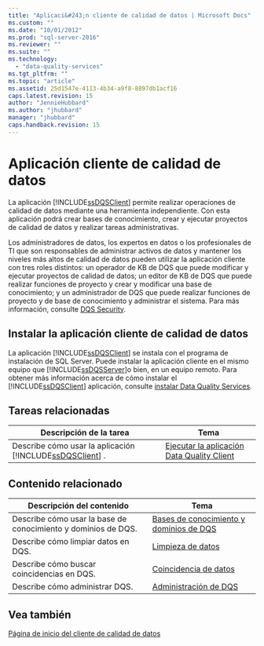 ```yaml
---
title: "Aplicaci&#243;n cliente de calidad de datos | Microsoft Docs"
ms.custom: ""
ms.date: "10/01/2012"
ms.prod: "sql-server-2016"
ms.reviewer: ""
ms.suite: ""
ms.technology: 
  - "data-quality-services"
ms.tgt_pltfrm: ""
ms.topic: "article"
ms.assetid: 25d1547e-4113-4b34-a9f8-8897db1acf16
caps.latest.revision: 15
author: "JennieHubbard"
ms.author: "jhubbard"
manager: "jhubbard"
caps.handback.revision: 15
---
```

# Aplicaci&#243;n cliente de calidad de datos
  La aplicación [!INCLUDE[ssDQSClient](../includes/ssdqsclient-md.md)] permite realizar operaciones de calidad de datos mediante una herramienta independiente. Con esta aplicación podrá crear bases de conocimiento, crear y ejecutar proyectos de calidad de datos y realizar tareas administrativas.  
  
 Los administradores de datos, los expertos en datos o los profesionales de TI que son responsables de administrar activos de datos y mantener los niveles más altos de calidad de datos pueden utilizar la aplicación cliente con tres roles distintos: un operador de KB de DQS que puede modificar y ejecutar proyectos de calidad de datos; un editor de KB de DQS que puede realizar funciones de proyecto y crear y modificar una base de conocimiento; y un administrador de DQS que puede realizar funciones de proyecto y de base de conocimiento y administrar el sistema. Para más información, consulte [DQS Security](../data-quality-services/dqs-security.md).  
  
## Instalar la aplicación cliente de calidad de datos  
 La aplicación [!INCLUDE[ssDQSClient](../includes/ssdqsclient-md.md)] se instala con el programa de instalación de SQL Server. Puede instalar la aplicación cliente en el mismo equipo que [!INCLUDE[ssDQSServer](../includes/ssdqsserver-md.md)]o bien, en un equipo remoto. Para obtener más información acerca de cómo instalar el [!INCLUDE[ssDQSClient](../includes/ssdqsclient-md.md)] aplicación, consulte [instalar Data Quality Services](../data-quality-services/install-windows/install-data-quality-services.md).  
  
## Tareas relacionadas  
  
|Descripción de la tarea|Tema|  
|----------------------|-----------|  
|Describe cómo usar la aplicación [!INCLUDE[ssDQSClient](../includes/ssdqsclient-md.md)] .|[Ejecutar la aplicación Data Quality Client](../data-quality-services/run-the-data-quality-client-application.md)|  
  
## Contenido relacionado  
  
|Descripción del contenido|Tema|  
|-------------------------|-----------|  
|Describe cómo usar la base de conocimiento y dominios de DQS.|[Bases de conocimiento y dominios de DQS](../data-quality-services/dqs-knowledge-bases-and-domains.md)|  
|Describe cómo limpiar datos en DQS.|[Limpieza de datos](../data-quality-services/data-cleansing.md)|  
|Describe cómo buscar coincidencias en DQS.|[Coincidencia de datos](../data-quality-services/data-matching.md)|  
|Describe cómo administrar DQS.|[Administración de DQS](../data-quality-services/dqs-administration.md)|  
  
## Vea también  
 [Página de inicio del cliente de calidad de datos](../data-quality-services/data-quality-client-home-screen.md)  
  
  